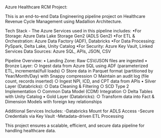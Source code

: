 Azure Healthcare RCM Project:

This is an end-to-end Data Engineering pipeline project on Healthcare Revenue Cycle Management using Madallion Architecture.

Tech Stack - The Azure Services used in this pipeline includes:
	•For Storage: Azure Data Lake Storage Gen2 (ADLS Gen2)
	•For ETL & Orchestration: Azure Data Factory (ADF), Databricks
	•For Data Processing: PySpark, Delta Lake, Unity Catalog
	•For Security: Azure Key Vault, Linked Services
  Data Sources: Azure SQL, APIs, JSON, CSV

Pipeline Overview:
	• Landing Zone: Raw CSV/JSON files are ingested
	• Bronze Layer:
		○ Ingest data from Azure SQL using ADF (parameterized ETL, incremental/full loads)
		○ Store data in Parquet format (partitioned by Year/Month/Day) with Snappy compression
		○ Maintain an audit log (file count, records inserted)
		○ Ingest NPI, ICD, and CPT data from APIs
	• Silver Layer (Databricks):
		○ Data Cleaning & Filtering
		○ SCD Type 2 Implementation
		○ Common Data Model (CDM) Integration
		○ Delta Tables with Unity Catalog
	• Gold Layer (Databricks):
		○ Transform data into Fact & Dimension Models with foreign key relationships

Additional Services Includes:
-Databricks Mount for ADLS Access
-Secure Credentials via Key Vault
-Metadata-driven ETL Processing
		
  
This project ensures a scalable, efficient, and secure data pipeline for handling healthcare data. 


